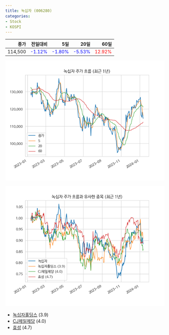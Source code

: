 ```yaml
---
title: 녹십자 (006280)
categories:
- Stock
- KOSPI
---
```


|종가|전일대비|5일|20일|60일|
|---:|-------:|--:|---:|---:|
|114,500|<span style="color: blue">-1.12%</span>|<span style="color: blue">-1.80%</span>|<span style="color: blue">-5.53%</span>|<span style="color: red">12.92%</span>|


<!-- more -->

![006280](/assets/images/stock/006280.png)

![006280](/assets/images/stock/006280_sim.png)

- [녹십자홀딩스](/005250/) (3.9)
- [CJ제일제당](/097950/) (4.0)
- [효성](/004800/) (4.7)